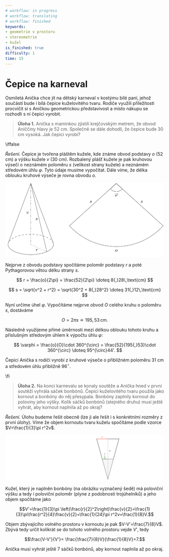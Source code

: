 ```yaml
---
# workflow: in progress
# workflow: translating
# workflow: finished
keywords:
- geometrie v prostoru
- stereometrie
- kužel
is_finished: true
difficulty: 1
time: 15
---
```


# Čepice na karneval

Osmiletá Anička chce jít na dětský karneval v kostýmu bílé paní, jehož součástí bude i bílá čepice kuželovitého tvaru. Rodiče využili příležitosti procvičit si s Aničkou geometrickou představivost a místo nákupu se rozhodli s ní čepici vyrobit.

> **Úloha 1.** Anička s maminkou zjistili krejčovským metrem, že obvod Aniččiny hlavy je 52 cm. Společně se dále dohodli, že čepice bude 30 cm vysoká. Jak čepici vyrobí? 

\iffalse

*Řešení.* Čepice je tvořena pláštěm kužele, kde známe obvod podstavy $o$ (52 cm) a výšku kužele $v$ (30 cm). Rozbalený plášť kužele je pak kruhovou výsečí o neznámém poloměru $s$ (velikost strany kužele) a neznámém středovém úhlu $\varphi$. Tyto údaje musíme vypočítat. Dále víme, že délka oblouku kruhové výseče je rovna obvodu $o$. 

![Kuželová čepice](math4you_00005.svg)

Nejprve z obvodu podstavy spočítáme poloměr podstavy $r$ a poté Pythagorovou větou délku strany $s$.

$$
r = \frac{o}{2\pi} = \frac{52}{2\pi} \doteq 8{,}28\,\text{cm}
$$

$$
s = \sqrt{v^2 + r^2} = \sqrt{30^2 + 8{,}28^2} \doteq 31{,}12\,\text{cm}
$$

Nyní určíme úhel $\varphi$. Vypočítáme nejprve obvod $O$ celého kruhu o poloměru $s$, dostáváme 

$$
O = 2\pi s \doteq 195{,}53 \,\text{cm}.
$$ 

Následně využijeme přímé úměrnosti mezi délkou oblouku tohoto kruhu a příslušným středovým úhlem k výpočtu úhlu $\varphi$: 

$$
\varphi = \frac{o}{O}\cdot 360^{\circ} = \frac{52}{195{,}53}\cdot 360^{\circ} \doteq 95^{\circ}44'.
$$

Čepici Anička s rodiči vyrobí z kruhové výseče o přibližném poloměru 31 cm a středovém úhlu přibližně $96^{\circ}$.

\fi

> **Úloha 2.** Na konci karnevalu se konaly soutěže a Anička hned v první soutěži vyhrála sáček bonbónů. Čepici kuželovitého tvaru použila jako kornout a bonbóny do něj přesypala. Bonbóny zaplnily kornout do poloviny jeho výšky. Kolik sáčků bonbónů (stejného druhu) musí ještě vyhrát, aby kornout naplnila až po okraj?

*Řešení.* Úlohu budeme řešit obecně (lze ji ale řešit i s konkrétními rozměry z první úlohy). Víme že objem kornoutu tvaru kuželu spočítáme podle vzorce $V=\frac{1}{3}\pi r^2v$. 

![Boční pohled na kornout](kornout.png)

Kužel, který je naplněn bonbóny (na obrázku vyznačený šedě) má poloviční výšku a tedy i poloviční poloměr (plyne z podobnosti trojúhelníků) a jeho objem spočítáme jako

$$V'=\frac{1}{3}\pi \left(\frac{r}{2}^2\right)\frac{v}{2}=\frac{1}{3}\pi\frac{r^2}{4}\frac{v}{2}=\frac{1}{24}\pi r^2v=\frac{1}{8}V.$$

Objem zbývajícího volného prostoru v kornoutu je pak $V-V'=\frac{7}{8}V$. Zbývá tedy určit kolikrát se do tohoto volného prostoru vejde $V'$, tedy

$$\frac{V-V'}{V'}= \frac{\frac{7}{8}V}{\frac{1}{8}V}=7.$$

Anička musí vyhrát ještě 7 sáčků bonbónů, aby kornout naplnila až po okraj.

